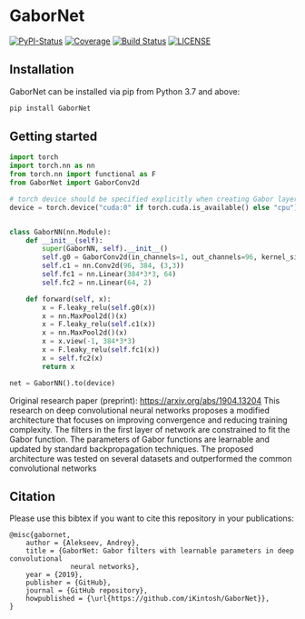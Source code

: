 # GaborNet

[![PyPI-Status][pypi-image]][pypi-url]
[![Coverage][coverage-image]][coverage-url]
[![Build Status][travis-badge]][travis-url]
[![LICENSE][license-image]][license-url]

## Installation
GaborNet can be installed via pip from Python 3.7 and above:
```bash
pip install GaborNet
```

## Getting started

```python
import torch
import torch.nn as nn
from torch.nn import functional as F
from GaborNet import GaborConv2d

# torch device should be specified explicitly when creating Gabor layer:
device = torch.device("cuda:0" if torch.cuda.is_available() else "cpu")


class GaborNN(nn.Module):
    def __init__(self):
        super(GaborNN, self).__init__()
        self.g0 = GaborConv2d(in_channels=1, out_channels=96, kernel_size=(11, 11), device=device)
        self.c1 = nn.Conv2d(96, 384, (3,3))
        self.fc1 = nn.Linear(384*3*3, 64)
        self.fc2 = nn.Linear(64, 2)

    def forward(self, x):
        x = F.leaky_relu(self.g0(x))
        x = nn.MaxPool2d()(x)
        x = F.leaky_relu(self.c1(x))
        x = nn.MaxPool2d()(x)
        x = x.view(-1, 384*3*3)
        x = F.leaky_relu(self.fc1(x))
        x = self.fc2(x)
        return x

net = GaborNN().to(device)

```
Original research paper (preprint): https://arxiv.org/abs/1904.13204
This research on deep convolutional neural networks proposes a modified architecture that focuses on improving 
convergence and reducing training complexity. The filters in the first layer of network are constrained to fit the 
Gabor function. The parameters of Gabor functions are learnable and updated by standard backpropagation techniques. 
The proposed architecture was tested on several datasets and outperformed the common convolutional networks

## Citation
Please use this bibtex if you want to cite this repository in your publications:

    @misc{gabornet,
        author = {Alekseev, Andrey},
        title = {GaborNet: Gabor filters with learnable parameters in deep convolutional
                   neural networks},
        year = {2019},
        publisher = {GitHub},
        journal = {GitHub repository},
        howpublished = {\url{https://github.com/iKintosh/GaborNet}},
    }

[travis-url]: https://travis-ci.com/iKintosh/GaborNet
[travis-badge]: https://travis-ci.com/iKintosh/GaborNet.svg?branch=master
[coverage-image]: https://codecov.io/gh/iKintosh/GaborNet/branch/master/graphs/badge.svg
[coverage-url]: https://codecov.io/gh/iKintosh/GaborNet
[pypi-image]: https://img.shields.io/pypi/v/gabornet.svg
[pypi-url]: https://pypi.org/project/gabornet
[license-image]: https://img.shields.io/badge/License-MIT-yellow.svg
[license-url]: https://pypi.org/project/gabornet